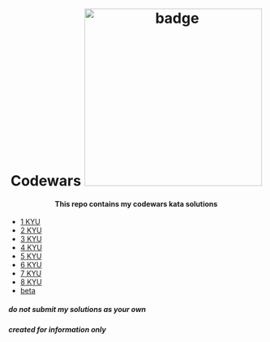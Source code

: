 <h1 align="center"> Codewars <img width="350" src="https://www.codewars.com/users/saintpvul/badges/large" alt="badge"> </h1>
<h4 align="center"> This repo contains my codewars kata solutions </h4>

<ul>
    <li font-size="16px"> <a color="red" href="https://github.com/saintpvul/Codewars-Solutions/tree/main/1kyu">1 KYU</a> </li>
    <li font-size="16px"> <a color="red" href="https://github.com/saintpvul/Codewars-Solutions/tree/main/2kyu">2 KYU</a> </li>
    <li font-size="16px"> <a color="red" href="https://github.com/saintpvul/Codewars-Solutions/tree/main/3kyu">3 KYU</a> </li>
    <li font-size="16px"> <a color="red" href="https://github.com/saintpvul/Codewars-Solutions/tree/main/4kyu">4 KYU</a> </li>
    <li font-size="16px"> <a color="red" href="https://github.com/saintpvul/Codewars-Solutions/tree/main/5kyu">5 KYU</a> </li>
    <li font-size="16px"> <a color="red" href="https://github.com/saintpvul/Codewars-Solutions/tree/main/6kyu">6 KYU</a> </li>
    <li font-size="16px"> <a color="red" href="https://github.com/saintpvul/Codewars-Solutions/tree/main/7kyu">7 KYU</a> </li>
    <li font-size="16px"> <a color="red" href="https://github.com/saintpvul/Codewars-Solutions/tree/main/8kyu">8 KYU</a> </li>
    <li font-size="16px"> <a color="red" href="https://github.com/saintpvul/Codewars-Solutions/tree/main/beta">beta</a> </li>
</ul>

<h5> do not submit my solutions as your own </h5>
<h5> created for information only </h5>
